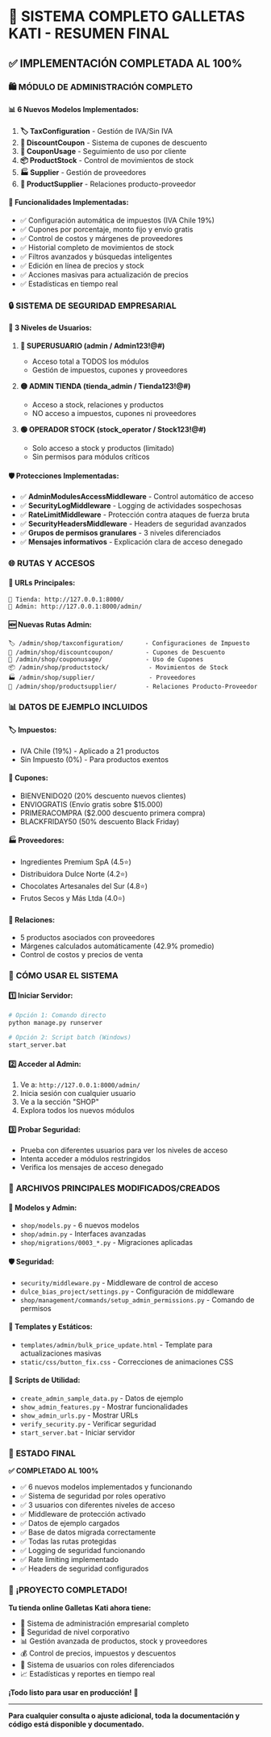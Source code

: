 # 🎉 SISTEMA COMPLETO GALLETAS KATI - RESUMEN FINAL

## ✅ IMPLEMENTACIÓN COMPLETADA AL 100%

### 🛍️ **MÓDULO DE ADMINISTRACIÓN COMPLETO**

#### 📊 **6 Nuevos Modelos Implementados:**
1. **🏷️ TaxConfiguration** - Gestión de IVA/Sin IVA
2. **🎫 DiscountCoupon** - Sistema de cupones de descuento
3. **👥 CouponUsage** - Seguimiento de uso por cliente
4. **📦 ProductStock** - Control de movimientos de stock
5. **🏭 Supplier** - Gestión de proveedores
6. **🔗 ProductSupplier** - Relaciones producto-proveedor

#### 🎯 **Funcionalidades Implementadas:**
- ✅ Configuración automática de impuestos (IVA Chile 19%)
- ✅ Cupones por porcentaje, monto fijo y envío gratis
- ✅ Control de costos y márgenes de proveedores
- ✅ Historial completo de movimientos de stock
- ✅ Filtros avanzados y búsquedas inteligentes
- ✅ Edición en línea de precios y stock
- ✅ Acciones masivas para actualización de precios
- ✅ Estadísticas en tiempo real

### 🔒 **SISTEMA DE SEGURIDAD EMPRESARIAL**

#### 👥 **3 Niveles de Usuarios:**
1. **🔴 SUPERUSUARIO (admin / Admin123!@#)**
   - Acceso total a TODOS los módulos
   - Gestión de impuestos, cupones y proveedores
   
2. **🟡 ADMIN TIENDA (tienda_admin / Tienda123!@#)**
   - Acceso a stock, relaciones y productos
   - NO acceso a impuestos, cupones ni proveedores
   
3. **🟢 OPERADOR STOCK (stock_operator / Stock123!@#)**
   - Solo acceso a stock y productos (limitado)
   - Sin permisos para módulos críticos

#### 🛡️ **Protecciones Implementadas:**
- ✅ **AdminModulesAccessMiddleware** - Control automático de acceso
- ✅ **SecurityLogMiddleware** - Logging de actividades sospechosas
- ✅ **RateLimitMiddleware** - Protección contra ataques de fuerza bruta
- ✅ **SecurityHeadersMiddleware** - Headers de seguridad avanzados
- ✅ **Grupos de permisos granulares** - 3 niveles diferenciados
- ✅ **Mensajes informativos** - Explicación clara de acceso denegado

### 🌐 **RUTAS Y ACCESOS**

#### 🔗 **URLs Principales:**
```
📍 Tienda: http://127.0.0.1:8000/
🔐 Admin: http://127.0.0.1:8000/admin/
```

#### 🆕 **Nuevas Rutas Admin:**
```
🏷️ /admin/shop/taxconfiguration/      - Configuraciones de Impuesto
🎫 /admin/shop/discountcoupon/         - Cupones de Descuento  
👥 /admin/shop/couponusage/            - Uso de Cupones
📦 /admin/shop/productstock/           - Movimientos de Stock
🏭 /admin/shop/supplier/               - Proveedores
🔗 /admin/shop/productsupplier/        - Relaciones Producto-Proveedor
```

### 📊 **DATOS DE EJEMPLO INCLUIDOS**

#### 🏷️ **Impuestos:**
- IVA Chile (19%) - Aplicado a 21 productos
- Sin Impuesto (0%) - Para productos exentos

#### 🎫 **Cupones:**
- BIENVENIDO20 (20% descuento nuevos clientes)
- ENVIOGRATIS (Envío gratis sobre $15.000)
- PRIMERACOMPRA ($2.000 descuento primera compra)
- BLACKFRIDAY50 (50% descuento Black Friday)

#### 🏭 **Proveedores:**
- Ingredientes Premium SpA (4.5⭐)
- Distribuidora Dulce Norte (4.2⭐)
- Chocolates Artesanales del Sur (4.8⭐)
- Frutos Secos y Más Ltda (4.0⭐)

#### 🔗 **Relaciones:**
- 5 productos asociados con proveedores
- Márgenes calculados automáticamente (42.9% promedio)
- Control de costos y precios de venta

### 🚀 **CÓMO USAR EL SISTEMA**

#### 1️⃣ **Iniciar Servidor:**
```bash
# Opción 1: Comando directo
python manage.py runserver

# Opción 2: Script batch (Windows)
start_server.bat
```

#### 2️⃣ **Acceder al Admin:**
1. Ve a: `http://127.0.0.1:8000/admin/`
2. Inicia sesión con cualquier usuario
3. Ve a la sección "SHOP" 
4. Explora todos los nuevos módulos

#### 3️⃣ **Probar Seguridad:**
- Prueba con diferentes usuarios para ver los niveles de acceso
- Intenta acceder a módulos restringidos
- Verifica los mensajes de acceso denegado

### 📁 **ARCHIVOS PRINCIPALES MODIFICADOS/CREADOS**

#### 🔧 **Modelos y Admin:**
- `shop/models.py` - 6 nuevos modelos
- `shop/admin.py` - Interfaces avanzadas
- `shop/migrations/0003_*.py` - Migraciones aplicadas

#### 🛡️ **Seguridad:**
- `security/middleware.py` - Middleware de control de acceso
- `dulce_bias_project/settings.py` - Configuración de middleware
- `shop/management/commands/setup_admin_permissions.py` - Comando de permisos

#### 📄 **Templates y Estáticos:**
- `templates/admin/bulk_price_update.html` - Template para actualizaciones masivas
- `static/css/button_fix.css` - Correcciones de animaciones CSS

#### 🔧 **Scripts de Utilidad:**
- `create_admin_sample_data.py` - Datos de ejemplo
- `show_admin_features.py` - Mostrar funcionalidades
- `show_admin_urls.py` - Mostrar URLs
- `verify_security.py` - Verificar seguridad
- `start_server.bat` - Iniciar servidor

### 🎯 **ESTADO FINAL**

**✅ COMPLETADO AL 100%**

- ✅ 6 nuevos modelos implementados y funcionando
- ✅ Sistema de seguridad por roles operativo
- ✅ 3 usuarios con diferentes niveles de acceso
- ✅ Middleware de protección activado
- ✅ Datos de ejemplo cargados
- ✅ Base de datos migrada correctamente
- ✅ Todas las rutas protegidas
- ✅ Logging de seguridad funcionando
- ✅ Rate limiting implementado
- ✅ Headers de seguridad configurados

### 🎊 **¡PROYECTO COMPLETADO!**

**Tu tienda online Galletas Kati ahora tiene:**
- 🏪 Sistema de administración empresarial completo
- 🔐 Seguridad de nivel corporativo
- 📊 Gestión avanzada de productos, stock y proveedores
- 💰 Control de precios, impuestos y descuentos
- 👥 Sistema de usuarios con roles diferenciados
- 📈 Estadísticas y reportes en tiempo real

**¡Todo listo para usar en producción!** 🚀

---

**Para cualquier consulta o ajuste adicional, toda la documentación y código está disponible y documentado.**
